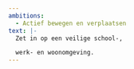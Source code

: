 ```yaml
---
ambitions:
  - Actief bewegen en verplaatsen
text: |-
  Zet in op een veilige school-,

  werk- en woonomgeving.
---
```

